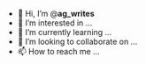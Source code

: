 - 👋 Hi, I’m @__ag_writes__
- 👀 I’m interested in ...
- 🌱 I’m currently learning ...
- 💞️ I’m looking to collaborate on ...
- 📫 How to reach me ...

<!---
agwrites/__ag_writes__ is a ✨ special ✨ repository because its `README.md` (this file) appears on your GitHub profile.
You can click the Preview link to take a look at your changes.
--->
